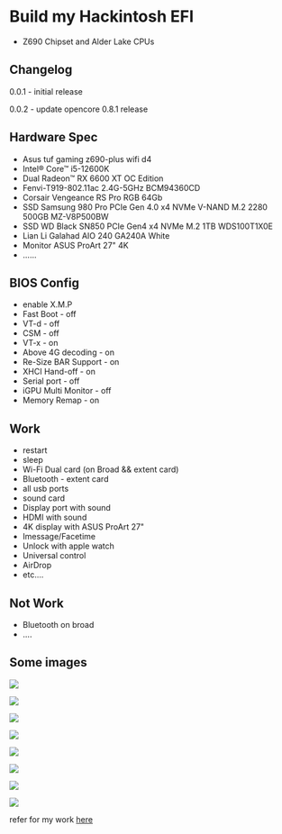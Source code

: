 # Build my Hackintosh EFI
- Z690 Chipset and Alder Lake CPUs

## Changelog

0.0.1 - initial release

0.0.2 - update opencore 0.8.1 release


## Hardware Spec
- Asus tuf gaming z690-plus wifi d4
- Intel® Core™ i5-12600K
- Dual Radeon™ RX 6600 XT OC Edition
- Fenvi-T919-802.11ac 2.4G-5GHz BCM94360CD
- Corsair Vengeance RS Pro RGB 64Gb
- SSD Samsung 980 Pro PCIe Gen 4.0 x4 NVMe V-NAND M.2 2280 500GB MZ-V8P500BW
- SSD WD Black SN850 PCIe Gen4 x4 NVMe M.2 1TB WDS100T1X0E
- Lian Li Galahad AIO 240 GA240A White
- Monitor ASUS ProArt 27" 4K
- ......

## BIOS Config
 - enable X.M.P
 - Fast Boot - off
 - VT-d - off
 - CSM - off
 - VT-x - on
 - Above 4G decoding - on
 - Re-Size BAR Support - on
 - XHCI Hand-off - on
 - Serial port - off
 - iGPU Multi Monitor - off
 - Memory Remap - on
 
## Work
- restart
- sleep
- Wi-Fi Dual card (on Broad && extent card)
- Bluetooth - extent card
- all usb ports
- sound card
- Display port with sound
- HDMI with sound
- 4K display with ASUS ProArt 27"
- Imessage/Facetime
- Unlock with apple watch
- Universal control 
- AirDrop
- etc....
## Not Work 
- Bluetooth on broad
- ....

## Some images
![](img/opencore.png)

![](img/about.png)

![](img/vga.png)

![](img/ram.png)

![](img/sata.png)

![](img/usb.png)

![](img/usb2.png)

![](img/wifi.png)


refer for my work [here](https://www.reddit.com/r/hackintosh/comments/sp1zgv/opencore_alder_lake_12thgen_intel_hackintosh/)
